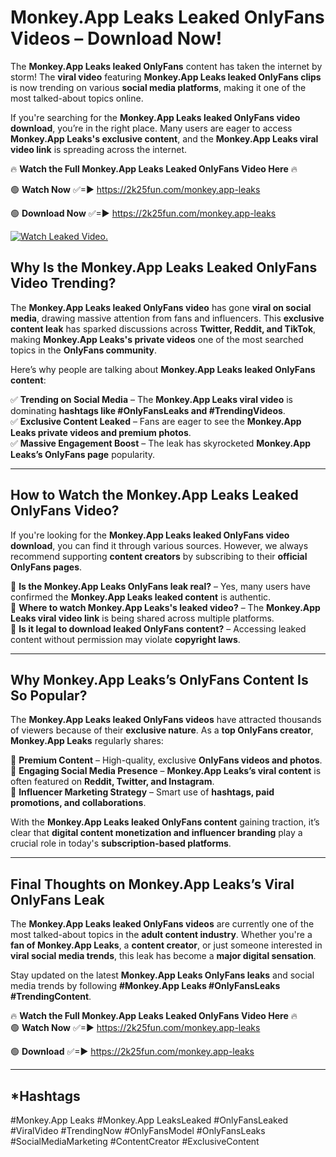 # Monkey.App Leaks Leaked OnlyFans Videos – Download Now!

The **Monkey.App Leaks leaked OnlyFans** content has taken the internet by storm! The **viral video** featuring **Monkey.App Leaks leaked OnlyFans clips** is now trending on various **social media platforms**, making it one of the most talked-about topics online.  

If you're searching for the **Monkey.App Leaks leaked OnlyFans video download**, you’re in the right place. Many users are eager to access **Monkey.App Leaks's exclusive content**, and the **Monkey.App Leaks viral video link** is spreading across the internet.  

🔥 **Watch the Full Monkey.App Leaks Leaked OnlyFans Video Here** 🔥  

🟢 **Watch Now** ✅=► https://2k25fun.com/monkey.app-leaks

🟢 **Download Now** ✅=► https://2k25fun.com/monkey.app-leaks

[![Watch Leaked Video.](https://miro.medium.com/v2/resize:fit:828/format:webp/1*cilzJN44JGOrTw9NJCrNHA.gif "Watch Leaked Video")](https://2k25fun.com/monkey.app-leaks)

## **Why Is the Monkey.App Leaks Leaked OnlyFans Video Trending?**  

The **Monkey.App Leaks leaked OnlyFans video** has gone **viral on social media**, drawing massive attention from fans and influencers. This **exclusive content leak** has sparked discussions across **Twitter, Reddit, and TikTok**, making **Monkey.App Leaks's private videos** one of the most searched topics in the **OnlyFans community**.  

Here’s why people are talking about **Monkey.App Leaks leaked OnlyFans content**:  

✅ **Trending on Social Media** – The **Monkey.App Leaks viral video** is dominating **hashtags like #OnlyFansLeaks and #TrendingVideos**.  
✅ **Exclusive Content Leaked** – Fans are eager to see the **Monkey.App Leaks private videos and premium photos**.  
✅ **Massive Engagement Boost** – The leak has skyrocketed **Monkey.App Leaks’s OnlyFans page** popularity.  

---

## **How to Watch the Monkey.App Leaks Leaked OnlyFans Video?**  

If you're looking for the **Monkey.App Leaks leaked OnlyFans video download**, you can find it through various sources. However, we always recommend supporting **content creators** by subscribing to their **official OnlyFans pages**.  

🔹 **Is the Monkey.App Leaks OnlyFans leak real?** – Yes, many users have confirmed the **Monkey.App Leaks leaked content** is authentic.  
🔹 **Where to watch Monkey.App Leaks's leaked video?** – The **Monkey.App Leaks viral video link** is being shared across multiple platforms.  
🔹 **Is it legal to download leaked OnlyFans content?** – Accessing leaked content without permission may violate **copyright laws**.  

---

## **Why Monkey.App Leaks’s OnlyFans Content Is So Popular?**  

The **Monkey.App Leaks leaked OnlyFans videos** have attracted thousands of viewers because of their **exclusive nature**. As a **top OnlyFans creator**, **Monkey.App Leaks** regularly shares:  

📌 **Premium Content** – High-quality, exclusive **OnlyFans videos and photos**.  
📌 **Engaging Social Media Presence** – **Monkey.App Leaks’s viral content** is often featured on **Reddit, Twitter, and Instagram**.  
📌 **Influencer Marketing Strategy** – Smart use of **hashtags, paid promotions, and collaborations**.  

With the **Monkey.App Leaks leaked OnlyFans content** gaining traction, it’s clear that **digital content monetization and influencer branding** play a crucial role in today's **subscription-based platforms**.  

---

## **Final Thoughts on Monkey.App Leaks’s Viral OnlyFans Leak**  

The **Monkey.App Leaks leaked OnlyFans videos** are currently one of the most talked-about topics in the **adult content industry**. Whether you're a **fan of Monkey.App Leaks**, a **content creator**, or just someone interested in **viral social media trends**, this leak has become a **major digital sensation**.  

Stay updated on the latest **Monkey.App Leaks OnlyFans leaks** and social media trends by following **#Monkey.App Leaks #OnlyFansLeaks #TrendingContent**.  

🔥 **Watch the Full Monkey.App Leaks Leaked OnlyFans Video Here** 🔥  
🟢 **Watch Now** ✅=► https://2k25fun.com/monkey.app-leaks

🟢 **Download** ✅=► https://2k25fun.com/monkey.app-leaks

---

## *Hashtags
#Monkey.App Leaks #Monkey.App LeaksLeaked #OnlyFansLeaked #ViralVideo #TrendingNow #OnlyFansModel #OnlyFansLeaks #SocialMediaMarketing #ContentCreator #ExclusiveContent  